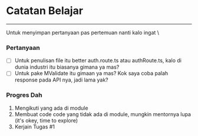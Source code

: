 # Catatan Belajar
---
Untuk menyimpan pertanyaan pas pertemuan nanti kalo ingat \
### Pertanyaan 
- [ ] Untuk penulisan file itu better auth.route.ts atau authRoute.ts, kalo di dunia industri itu biasanya gimana ya mas?
- [ ] Untuk pake MValidate itu gimaan ya mas? Kok saya coba palah response pada API nya, jadi lama yak?

### Progres Dah 
1. Mengikuti yang ada di module
2. Membuat code code yang tidak ada di module, mungkin mentornya lupa (it's okey, time to explore)
3. Kerjain Tugas #1